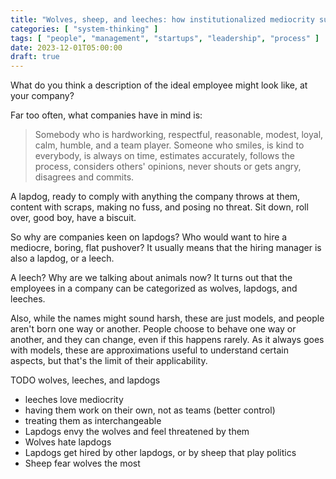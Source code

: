 ```yaml
---
title: "Wolves, sheep, and leeches: how institutionalized mediocrity sucks the soul out of companies"
categories: [ "system-thinking" ]
tags: [ "people", "management", "startups", "leadership", "process" ]
date: 2023-12-01T05:00:00
draft: true
---
```


What do you think a description of the ideal employee might look like, at your company?

Far too often, what companies have in mind is:

> Somebody who is hardworking, respectful, reasonable, modest, loyal, calm, humble, and a team player. Someone who smiles, is kind to everybody, is always on time, estimates accurately, follows the process, considers others' opinions, never shouts or gets angry, disagrees and commits.

A lapdog, ready to comply with anything the company throws at them, content with scraps, making no fuss, and posing no threat. Sit down, roll over, good boy, have a biscuit.

So why are companies keen on lapdogs? Who would want to hire a mediocre, boring, flat pushover? It usually means that the hiring manager is also a lapdog, or a leech.

A leech? Why are we talking about animals now? It turns out that the employees in a company can be categorized as wolves, lapdogs, and leeches. 

Also, while the names might sound harsh, these are just models, and people aren't born one way or another. People choose to behave one way or another, and they can change, even if this happens rarely. As it always goes with models, these are approximations useful to understand certain aspects, but that's the limit of their applicability.


TODO wolves, leeches, and lapdogs

- leeches love mediocrity
- having them work on their own, not as teams (better control)
- treating them as interchangeable
- Lapdogs envy the wolves and feel threatened by them
- Wolves hate lapdogs
- Lapdogs get hired by other lapdogs, or by sheep that play politics
- Sheep fear wolves the most